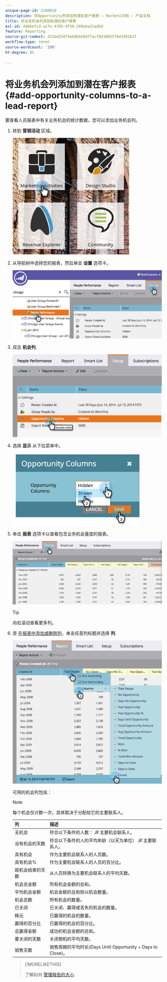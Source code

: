 ```yaml
---
unique-page-id: 2360018
description: 将Opportunity列添加到潜在客户报表 — Marketo文档 — 产品文档
title: 将业务机会列添加到潜在客户报表
exl-id: 446befcd-a2fe-478b-9f36-288a6a31adbd
feature: Reporting
source-git-commit: 431bd258f9a68bbb9df7acf043085578d3d91b1f
workflow-type: tm+mt
source-wordcount: '280'
ht-degree: 0%

---
```


# 将业务机会列添加到潜在客户报表 {#add-opportunity-columns-to-a-lead-report}

要查看人员报表中有关业务机会的统计数据，您可以添加业务机会列。

1. 转到 **营销活动** 区域。

   ![](assets/ma.png)

1. 从导航树中选择您的报表，然后单击 **设置** 选项卡。

   ![](assets/two.png)

1. 双击 **机会列**.

   ![](assets/three.png)

1. 选择 **显示** 从下拉菜单中。

   ![](assets/image2014-9-16-12-3a50-3a33.png)

1. 单击 **报表** 选项卡以查看包含业务机会量度的报表。

   ![](assets/five.png)

   >[!TIP]
   >
   >向右滚动查看更多列。

1. 至 [在报表中添加或删除列](/help/marketo/product-docs/reporting/basic-reporting/editing-reports/select-report-columns.md)，单击任意列标题并选择 **列**.

   ![](assets/six.png)

   可用的机会列包括：

   >[!NOTE]
   >
   >每个机会仅计数一次，具体取决于分配给它的主要联系人。

   | 列 | 描述 |
   |---|---|
   | 无机会 | 符合以下条件的人数： *非* 主要机会联系人。 |
   | 没有机会的天数 | 符合以下条件的人的平均年龄（以天为单位） *非* 主要联系人。 |
   | 具有机会 | 作为主要机会联系人的人员数。 |
   | 具有机会% | 作为主要机会联系人的人员的百分比。 |
   | 距机会结束的天数 | 从人员转换为主要机会联系人的平均天数。 |
   | 机会总金额 | 所有机会金额的总和。 |
   | 平均机会金额 | 机会金额的总和除以机会数量。 |
   | 机会总数 | 所有机会的数量。 |
   | 已关闭 | 已关闭、赢得或丢失的机会的数量。 |
   | 韩元 | 已赢得的机会的数量。 |
   | 赢得的百分比 | 已赢得的机会的百分比。 |
   | 总赢得金额 | 成功的机会金额的总和。 |
   | 要关闭的天数 | 关闭商机的平均天数。 |
   | 销售天数 | 销售周期的平均时长(Days Until Opportunity + Days to Close)。 |

   >[!MORELIKETHIS]
   >
   >了解如何 [管理报告的大小](/help/marketo/product-docs/reporting/basic-reporting/editing-reports/configure-report-size.md).
